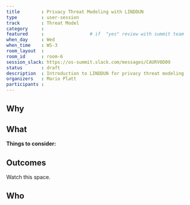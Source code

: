 ```yaml
---
title        : Privacy Threat Modeling with LINDDUN
type         : user-session
track        : Threat Model
category     :
featured     :                 # if  "yes" review with summit team
when_day     : Wed
when_time    : WS-3
room_layout  :
room_id      : room-6
session_slack: https://os-summit.slack.com/messages/CAURV0D09
status       : draft
description  : Introduction to LINDDUN for privacy threat modeling
organizers   : Mario Platt
participants :
---
```


## Why


## What



**Things to consider:**



## Outcomes

Watch this space.

## Who
